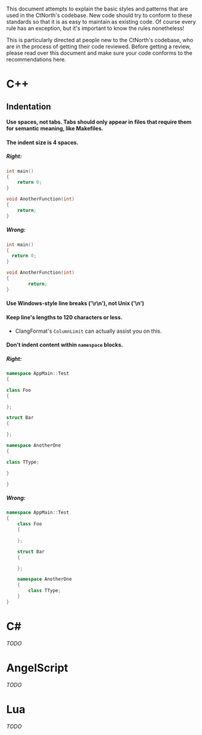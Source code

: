 This document attempts to explain the basic styles and patterns that are used in the CtNorth's codebase. New code should try to conform to these standards so that it is as easy to maintain as existing code. Of course every rule has an exception, but it's important to know the rules nonetheless!

This is particularly directed at people new to the CtNorth's codebase, who are in the process of getting their code reviewed. Before getting a review, please read over this document and make sure your code conforms to the recommendations here.

# C++
## Indentation

#### Use spaces, not tabs. Tabs should only appear in files that require them for semantic meaning, like Makefiles.

#### The indent size is 4 spaces.

##### Right:
```cpp
int main()
{
    return 0;
}

void AnotherFunction(int)
{
    return;
}
```

##### Wrong:
```cpp
int main()
{
  return 0;
}

void AnotherFunction(int)
{
        return;
}
```

#### Use Windows-style line breaks ('\r\n'), not Unix ('\n')

#### Keep line's lengths to 120 characters or less.
* ClangFormat's `ColumnLimit` can actually assist you on this.

#### Don't indent content within `namespace` blocks.

##### Right:
```cpp
namespace AppMain::Test
{

class Foo
{

};

struct Bar
{

};

namespace AnotherOne
{

class TType;

}

}
```

##### Wrong:
```cpp
namespace AppMain::Test
{
    class Foo
    {

    };

    struct Bar
    {

    };

    namespace AnotherOne
    {
        class TType;
    }
}
```





# C#
*TODO*

# AngelScript
*TODO*

# Lua
*TODO*